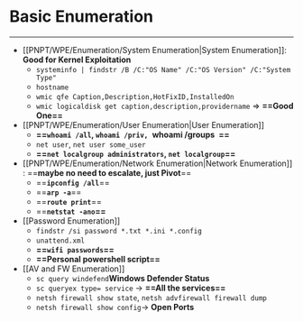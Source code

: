 # Basic Enumeration
---
- [[PNPT/WPE/Enumeration/System Enumeration|System Enumeration]]: **Good for Kernel Exploitation**
	- `systeminfo | findstr /B /C:"OS Name" /C:"OS Version" /C:"System Type"`
	- `hostname`
	- `wmic qfe Caption,Description,HotFixID,InstalledOn`
	- `wmic logicaldisk get caption,description,providername` => **==Good One==**
- [[PNPT/WPE/Enumeration/User Enumeration|User Enumeration]]
	- **==`whoami /all`, `whoami /priv, `whoami /groups` `==**
	- `net user`, `net user some_user`
	- **==`net localgroup administrators`, `net localgroup`==**
- [[PNPT/WPE/Enumeration/Network Enumeration|Network Enumeration]] : ==**maybe no need to escalate, just Pivot**==
	- ==**`ipconfig /all`**==
	- ==**`arp -a`**==
	- ==**`route print`**==
	- ==**`netstat -ano`==**
- [[Password Enumeration]]
	- `findstr /si password *.txt *.ini *.config`
	- `unattend.xml`
	- **==`wifi passwords`==**
	- **==Personal powershell script==**
- [[AV and FW Enumeration]]
	- `sc query windefend`**Windows Defender Status**
	- `sc queryex type= service` -> **==All the services==**
	- `netsh firewall show state`, `netsh advfirewall firewall dump`
	- `netsh firewall show config`-> **Open Ports**